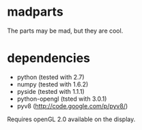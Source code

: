 madparts
========

The parts may be mad, but they are cool.

dependencies
============

* python (tested with 2.7)
* numpy (tested with 1.6.2)
* pyside (tested with 1.1.1)
* python-opengl (tsted with 3.0.1)
* pyv8 (http://code.google.com/p/pyv8/)

Requires openGL 2.0 available on the display.
